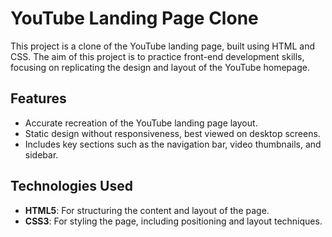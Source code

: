 # YouTube Landing Page Clone

This project is a clone of the YouTube landing page, built using HTML and CSS. The aim of this project is to practice front-end development skills, focusing on replicating the design and layout of the YouTube homepage.

## Features

- Accurate recreation of the YouTube landing page layout.
- Static design without responsiveness, best viewed on desktop screens.
- Includes key sections such as the navigation bar, video thumbnails, and sidebar.

## Technologies Used

- **HTML5**: For structuring the content and layout of the page.
- **CSS3**: For styling the page, including positioning and layout techniques.
